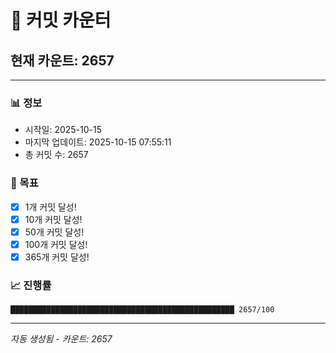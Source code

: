 # 🔢 커밋 카운터

## 현재 카운트: 2657

---

### 📊 정보
- 시작일: 2025-10-15
- 마지막 업데이트: 2025-10-15 07:55:11
- 총 커밋 수: 2657

### 🎯 목표
- [x] 1개 커밋 달성!
- [x] 10개 커밋 달성!
- [x] 50개 커밋 달성!
- [x] 100개 커밋 달성!
- [x] 365개 커밋 달성!

### 📈 진행률
```
██████████████████████████████████████████████████ 2657/100
```

---
*자동 생성됨 - 카운트: 2657*

